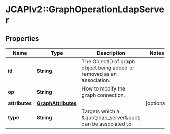 # JCAPIv2::GraphOperationLdapServer

## Properties
Name | Type | Description | Notes
------------ | ------------- | ------------- | -------------
**id** | **String** | The ObjectID of graph object being added or removed as an association. | 
**op** | **String** | How to modify the graph connection. | 
**attributes** | [**GraphAttributes**](GraphAttributes.md) |  | [optional] 
**type** | **String** | Targets which a \&quot;ldap_server\&quot; can be associated to. | 

